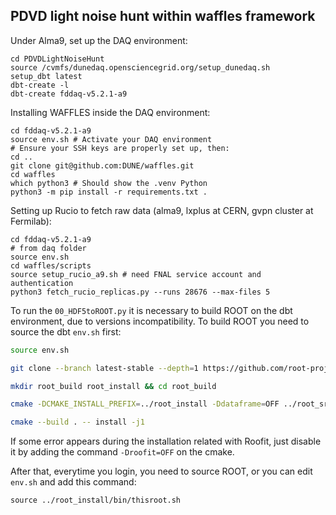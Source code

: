 ## PDVD light noise hunt within waffles framework

Under Alma9, set up the DAQ environment:
```
cd PDVDLightNoiseHunt
source /cvmfs/dunedaq.opensciencegrid.org/setup_dunedaq.sh
setup_dbt latest
dbt-create -l
dbt-create fddaq-v5.2.1-a9
```

Installing WAFFLES inside the DAQ environment:
```
cd fddaq-v5.2.1-a9
source env.sh # Activate your DAQ environment
# Ensure your SSH keys are properly set up, then:
cd ..
git clone git@github.com:DUNE/waffles.git
cd waffles
which python3 # Should show the .venv Python
python3 -m pip install -r requirements.txt .
```

Setting up Rucio to fetch raw data (alma9, lxplus at CERN, gvpn cluster at Fermilab):
```
cd fddaq-v5.2.1-a9
# from daq folder
source env.sh
cd waffles/scripts
source setup_rucio_a9.sh # need FNAL service account and authentication
python3 fetch_rucio_replicas.py --runs 28676 --max-files 5
```

To run the ``00_HDF5toROOT.py`` it is necessary to build ROOT on the dbt environment, due to versions incompatibility.
To build ROOT you need to source the dbt ``env.sh`` first:

```bash
source env.sh

git clone --branch latest-stable --depth=1 https://github.com/root-project/root.git root_src

mkdir root_build root_install && cd root_build

cmake -DCMAKE_INSTALL_PREFIX=../root_install -Ddataframe=OFF ../root_src

cmake --build . -- install -j1
```

If some error appears during the installation related with Roofit, just disable it by adding the command ``-Droofit=OFF`` on the cmake.

After that, everytime you login, you need to source ROOT, or you can edit ``env.sh`` and add this command:

``source ../root_install/bin/thisroot.sh``
